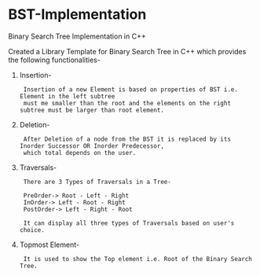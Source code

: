 # BST-Implementation
Binary Search Tree Implementation in C++

Created a Library Template for Binary Search Tree in C++ which provides the following functionalities-

1) Insertion-

        Insertion of a new Element is based on properties of BST i.e. Element in the left subtree
        must me smaller than the root and the elements on the right subtree must be larger than root element. 
2) Deletion-

        After Deletion of a node from the BST it is replaced by its Inorder Successor OR Inorder Predecessor,
        which total depends on the user.
3) Traversals-

        There are 3 Types of Traversals in a Tree-
        
        PreOrder-> Root - Left - Right
        InOrder-> Left - Root - Right
        PostOrder-> Left - Right - Root
        
        It can display all three types of Traversals based on user's choice.
4) Topmost Element-

        It is used to show the Top element i.e. Root of the Binary Search Tree.
